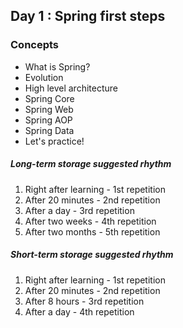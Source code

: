 ## Day 1 : Spring first steps

### Concepts

* What is Spring?
* Evolution
* High level architecture
* Spring Core
* Spring Web
* Spring AOP
* Spring Data
* Let's practice!

##### Long-term storage suggested rhythm

1. Right after learning - 1st repetition
2. After 20 minutes     - 2nd repetition
3. After a day          - 3rd repetition
4. After two weeks      - 4th repetition
5. After two months     - 5th repetition

##### Short-term storage suggested rhythm

1. Right after learning - 1st repetition
2. After 20 minutes     - 2nd repetition
3. After 8 hours        - 3rd repetition
4. After a day          - 4th repetition
